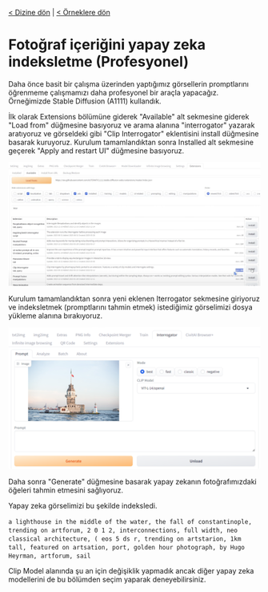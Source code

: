 <a href="/">< Dizine dön</a> | <a href="/ornekler">< Örneklere dön</a>

# Fotoğraf içeriğini yapay zeka indeksletme (Profesyonel)

Daha önce basit bir çalışma üzerinden yaptığımız görsellerin promptlarını öğrenmeme çalışmamızı daha profesyonel bir araçla yapacağız. Örneğimizde Stable Diffusion (A1111) kullandık.

İlk olarak Extensions bölümüne giderek "Available" alt sekmesine giderek "Load from" düğmesine basıyoruz ve arama alanına "interrogator" yazarak aratıyoruz ve görseldeki gibi "Clip Interrogator" eklentisini install düğmesine basarak kuruyoruz. Kurulum tamamlandıktan sonra Installed alt sekmesine geçerek "Apply and restart UI" düğmesine basıyoruz.

![alt text](/gorseller/interrogator-1.png)

Kurulum tamamlandıktan sonra yeni eklenen Iterrogator sekmesine giriyoruz ve indeksletmek (promptlarını tahmin etmek) istediğimiz görselimizi dosya yükleme alanına bırakıyoruz.

![alt text](../gorseller/interrogator-2.png)

Daha sonra "Generate" düğmesine basarak yapay zekanın fotoğrafımızdaki öğeleri tahmin etmesini sağlıyoruz.

Yapay zeka görselimizi bu şekilde indeksledi.

`a lighthouse in the middle of the water, the fall of constantinople, trending on artforum, 2 0 1 2, interconnections, full width, neo classical architecture, ( eos 5 ds r, trending on artstarion, 1km tall, featured on artsation, port, golden hour photograph, by Hugo Heyrman, artforum, sail`

Clip Model alanında şu an için değişiklik yapmadık ancak diğer yapay zeka modellerini de bu bölümden seçim yaparak deneyebilirsiniz.

